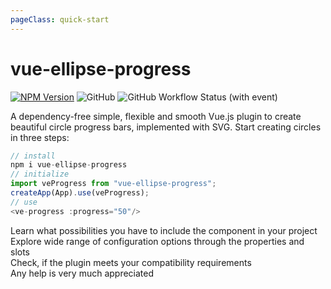 ```yaml
---
pageClass: quick-start
---
```


# vue-ellipse-progress

[![NPM Version](https://img.shields.io/npm/v/vue-ellipse-progress?style=for-the-badge&color=success)](https://www.npmjs.com/package/vue-ellipse-progress)
![GitHub](https://img.shields.io/github/license/setaman/vue-ellipse-progress?style=for-the-badge)
![GitHub Workflow Status (with event)](https://img.shields.io/github/actions/workflow/status/setaman/vue-ellipse-progress/build.yml?style=for-the-badge)

A dependency-free simple, flexible and smooth Vue.js plugin to create beautiful circle progress bars, implemented with SVG.
Start creating circles in three steps:

```js
// install
npm i vue-ellipse-progress
// initialize
import veProgress from "vue-ellipse-progress";
createApp(App).use(veProgress);
// use
<ve-progress :progress="50"/>
```

<div class="flex grid grid-cols-1 md:grid-cols-2 gap-4 mt-10">
  <div>
    <CardLink link="/guide/installation" title="Installation options">
      Learn what possibilities you have to include the component in your project
    </CardLink>
  </div>
  <div>
    <CardLink class="fill" link="/guide/options/" title="Configuration">
      Explore wide range of configuration options through the properties and slots
    </CardLink>
  </div>
<div>
    <CardLink link="/guide/compatibility.html" title="Compatibility">
      Check, if the plugin meets your compatibility requirements 
    </CardLink>
  </div>
  <div>
    <CardLink class="fill" link="/guide/contribution.html" title="Contribution">
      Any help is very much appreciated
    </CardLink>
  </div>
</div>
